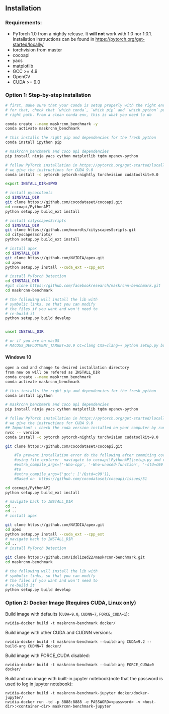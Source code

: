 ## Installation

### Requirements:
- PyTorch 1.0 from a nightly release. It **will not** work with 1.0 nor 1.0.1. Installation instructions can be found in https://pytorch.org/get-started/locally/
- torchvision from master
- cocoapi
- yacs
- matplotlib
- GCC >= 4.9
- OpenCV
- CUDA >= 9.0


### Option 1: Step-by-step installation

```bash
# first, make sure that your conda is setup properly with the right environment
# for that, check that `which conda`, `which pip` and `which python` points to the
# right path. From a clean conda env, this is what you need to do

conda create --name maskrcnn_benchmark -y
conda activate maskrcnn_benchmark

# this installs the right pip and dependencies for the fresh python
conda install ipython pip

# maskrcnn_benchmark and coco api dependencies
pip install ninja yacs cython matplotlib tqdm opencv-python

# follow PyTorch installation in https://pytorch.org/get-started/locally/
# we give the instructions for CUDA 9.0
conda install -c pytorch pytorch-nightly torchvision cudatoolkit=9.0

export INSTALL_DIR=$PWD

# install pycocotools
cd $INSTALL_DIR
git clone https://github.com/cocodataset/cocoapi.git
cd cocoapi/PythonAPI
python setup.py build_ext install

# install cityscapesScripts
cd $INSTALL_DIR
git clone https://github.com/mcordts/cityscapesScripts.git
cd cityscapesScripts/
python setup.py build_ext install

# install apex
cd $INSTALL_DIR
git clone https://github.com/NVIDIA/apex.git
cd apex
python setup.py install --cuda_ext --cpp_ext

# install PyTorch Detection
cd $INSTALL_DIR
#git clone https://github.com/facebookresearch/maskrcnn-benchmark.git
cd maskrcnn-benchmark

# the following will install the lib with
# symbolic links, so that you can modify
# the files if you want and won't need to
# re-build it
python setup.py build develop


unset INSTALL_DIR

# or if you are on macOS
# MACOSX_DEPLOYMENT_TARGET=10.9 CC=clang CXX=clang++ python setup.py build develop
```
#### Windows 10
```bash
open a cmd and change to desired installation directory
from now on will be refered as INSTALL_DIR
conda create --name maskrcnn_benchmark
conda activate maskrcnn_benchmark

# this installs the right pip and dependencies for the fresh python
conda install ipython

# maskrcnn_benchmark and coco api dependencies
pip install ninja yacs cython matplotlib tqdm opencv-python

# follow PyTorch installation in https://pytorch.org/get-started/locally/
# we give the instructions for CUDA 9.0
## Important : check the cuda version installed on your computer by running the command in the cmd :
nvcc -- version
conda install -c pytorch pytorch-nightly torchvision cudatoolkit=9.0

git clone https://github.com/cocodataset/cocoapi.git

    #To prevent installation error do the following after commiting cocooapi :
    #using file explorer  naviagate to cocoapi\PythonAPI\setup.py and change line 14 from:
    #extra_compile_args=['-Wno-cpp', '-Wno-unused-function', '-std=c99'],
    #to
    #extra_compile_args={'gcc': ['/Qstd=c99']},
    #Based on  https://github.com/cocodataset/cocoapi/issues/51

cd cocoapi/PythonAPI
python setup.py build_ext install

# navigate back to INSTALL_DIR
cd ..
cd ..
# install apex

git clone https://github.com/NVIDIA/apex.git
cd apex
python setup.py install --cuda_ext --cpp_ext
# navigate back to INSTALL_DIR
cd ..
# install PyTorch Detection

git clone https://github.com/Idolized22/maskrcnn-benchmark.git
cd maskrcnn-benchmark

# the following will install the lib with
# symbolic links, so that you can modify
# the files if you want and won't need to
# re-build it
python setup.py build develop
```
### Option 2: Docker Image (Requires CUDA, Linux only)

Build image with defaults (`CUDA=9.0`, `CUDNN=7`, `FORCE_CUDA=1`):

    nvidia-docker build -t maskrcnn-benchmark docker/

Build image with other CUDA and CUDNN versions:

    nvidia-docker build -t maskrcnn-benchmark --build-arg CUDA=9.2 --build-arg CUDNN=7 docker/

Build image with FORCE_CUDA disabled:

    nvidia-docker build -t maskrcnn-benchmark --build-arg FORCE_CUDA=0 docker/

Build and run image with built-in jupyter notebook(note that the password is used to log in jupyter notebook):

    nvidia-docker build -t maskrcnn-benchmark-jupyter docker/docker-jupyter/
    nvidia-docker run -td -p 8888:8888 -e PASSWORD=<password> -v <host-dir>:<container-dir> maskrcnn-benchmark-jupyter
